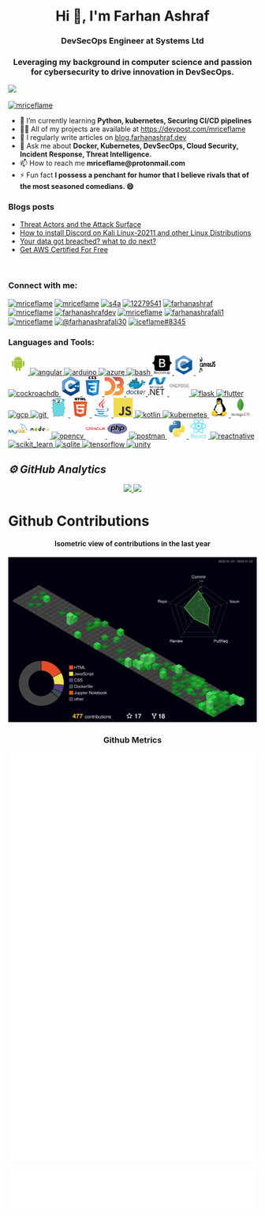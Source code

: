 <h1 align="center">Hi 👋, I'm Farhan Ashraf</h1>
<h3 align="center">DevSecOps Engineer at Systems Ltd</h3>
<h3 align="center">Leveraging my background in computer science and passion for cybersecurity to drive innovation in DevSecOps.</h3>

<div> <img src="https://visitor-badge.glitch.me/badge?page_id=farhanashrafdev&label=Profile%20views&color=0e75b6&style=flat"  /> </div>

<!-- <div> <a href="https://github.com/farhanashrafdev"><img src="https://hacked-github-stat-trophies.flyn-nick.vercel.app/?username=mriceflame" alt="mriceflame" /></a></div>--->
<p align="left"> <a href="https://twitter.com/mriceflame" target="blank"><img src="https://img.shields.io/twitter/follow/mriceflame?logo=twitter&style=for-the-badge" alt="mriceflame" /></a> </p>


<ul>
		<li>🌱 I’m currently learning <strong>Python, kubernetes, Securing CI/CD pipelines</strong></li>
		<li>👨‍💻 All of my projects are available at <a href="https://devpost.com/mriceflame">https://devpost.com/mriceflame</a></li>
		<li>📝 I regularly write articles on <a href="https://blog.farhanashraf.dev">blog.farhanashraf.dev</a></li>
		<li>💬 Ask me about <strong>Docker, Kubernetes, DevSecOps, Cloud Security, Incident Response, Threat Intelligence.</strong></li>
		<li>📫 How to reach me <strong>mriceflame@protonmail.com</strong></li>
		<li>⚡ Fun fact <strong>I possess a penchant for humor that I believe rivals that of the most seasoned comedians. 😄</strong></li>
</ul>

<h3>Blogs posts</h3>
	<!-- BLOG-POST-LIST:START -->
	<ul>
		<li><a href="https://blog.farhanashraf.tech/how-to-install-discord-on-kali-linux-20211-and-other-linux-distributions">Threat Actors and the Attack Surface</a></li>
		<li><a href="https://blog.farhanashraf.tech/how-to-install-discord-on-kali-linux-20211-and-other-linux-distributions">How to install Discord on Kali Linux-20211 and other Linux Distributions</a></li>
		<li><a href="https://blog.farhanashraf.dev/haveibeenpwned-breach-heres-what-you-need-to-know-and-do">Your data got breached? what to do next?</a></li> 
		<li><a href="https://blog.farhanashraf.tech/get-aws-certified-for-free">Get AWS Certified For Free</a></li> 
	</ul>
	<!-- BLOG-POST-LIST:END -->
</body>
</html>

<br>
	<!-- BLOG-POST-LIST:END -->
<h3 align="left">Connect with me:</h3>
<p align="left">
<a href="https://dev.to/mriceflame" target="blank"><img align="center" src="https://cdn.jsdelivr.net/npm/simple-icons@3.0.1/icons/dev-dot-to.svg" alt="mriceflame" height="30" width="40" /></a>
<a href="https://twitter.com/mriceflame" target="blank"><img align="center" src="https://raw.githubusercontent.com/rahuldkjain/github-profile-readme-generator/master/src/images/icons/Social/twitter.svg" alt="mriceflame" height="30" width="40" /></a>
<a href="https://linkedin.com/in/s4a" target="blank"><img align="center" src="https://raw.githubusercontent.com/rahuldkjain/github-profile-readme-generator/master/src/images/icons/Social/linked-in-alt.svg" alt="s4a" height="30" width="40" /></a>
<a href="https://stackoverflow.com/users/12279541" target="blank"><img align="center" src="https://raw.githubusercontent.com/rahuldkjain/github-profile-readme-generator/master/src/images/icons/Social/stack-overflow.svg" alt="12279541" height="30" width="40" /></a>
<a href="https://kaggle.com/farhanashraf" target="blank"><img align="center" src="https://raw.githubusercontent.com/rahuldkjain/github-profile-readme-generator/master/src/images/icons/Social/kaggle.svg" alt="farhanashraf" height="30" width="40" /></a>
<a href="https://fb.com/mriceflame" target="blank"><img align="center" src="https://raw.githubusercontent.com/rahuldkjain/github-profile-readme-generator/master/src/images/icons/Social/facebook.svg" alt="mriceflame" height="30" width="40" /></a>
<a href="https://instagram.com/farhanashrafdev" target="blank"><img align="center" src="https://raw.githubusercontent.com/rahuldkjain/github-profile-readme-generator/master/src/images/icons/Social/instagram.svg" alt="farhanashrafdev" height="30" width="40" /></a>
<a href="https://www.codechef.com/users/mriceflame" target="blank"><img align="center" src="https://cdn.jsdelivr.net/npm/simple-icons@3.1.0/icons/codechef.svg" alt="mriceflame" height="30" width="40" /></a>
<a href="https://www.hackerrank.com/farhanashrafali1" target="blank"><img align="center" src="https://raw.githubusercontent.com/rahuldkjain/github-profile-readme-generator/master/src/images/icons/Social/hackerrank.svg" alt="farhanashrafali1" height="30" width="40" /></a>
<a href="https://www.leetcode.com/mriceflame" target="blank"><img align="center" src="https://raw.githubusercontent.com/rahuldkjain/github-profile-readme-generator/master/src/images/icons/Social/leet-code.svg" alt="mriceflame" height="30" width="40" /></a>
<a href="https://www.hackerearth.com/@farhanashrafali30" target="blank"><img align="center" src="https://raw.githubusercontent.com/rahuldkjain/github-profile-readme-generator/master/src/images/icons/Social/hackerearth.svg" alt="@farhanashrafali30" height="30" width="40" /></a>
<a href="https://discord.gg/iceflame#8345" target="blank"><img align="center" src="https://raw.githubusercontent.com/rahuldkjain/github-profile-readme-generator/master/src/images/icons/Social/discord.svg" alt="iceflame#8345" height="30" width="40" /></a>
</p>


<h3 align="left">Languages and Tools:</h3>
<p align="left"> <a href="https://developer.android.com" target="_blank"> <img src="https://raw.githubusercontent.com/devicons/devicon/master/icons/android/android-original-wordmark.svg" alt="android" width="40" height="40"/> </a> <a href="https://angular.io" target="_blank"> <img src="https://angular.io/assets/images/logos/angular/angular.svg" alt="angular" width="40" height="40"/> </a> <a href="https://www.arduino.cc/" target="_blank"> <img src="https://cdn.worldvectorlogo.com/logos/arduino-1.svg" alt="arduino" width="40" height="40"/> </a> <a href="https://azure.microsoft.com/en-in/" target="_blank"> <img src="https://www.vectorlogo.zone/logos/microsoft_azure/microsoft_azure-icon.svg" alt="azure" width="40" height="40"/> </a> <a href="https://www.gnu.org/software/bash/" target="_blank"> <img src="https://www.vectorlogo.zone/logos/gnu_bash/gnu_bash-icon.svg" alt="bash" width="40" height="40"/> </a> <a href="https://getbootstrap.com" target="_blank"> <img src="https://raw.githubusercontent.com/devicons/devicon/master/icons/bootstrap/bootstrap-plain-wordmark.svg" alt="bootstrap" width="40" height="40"/> </a> <a href="https://www.cprogramming.com/" target="_blank"> <img src="https://raw.githubusercontent.com/devicons/devicon/master/icons/c/c-original.svg" alt="c" width="40" height="40"/> </a> <a href="https://canvasjs.com" target="_blank"> <img src="https://raw.githubusercontent.com/Hardik0307/Hardik0307/master/assets/canvasjs-charts.svg" alt="canvasjs" width="40" height="40"/> </a> <a href="https://www.cockroachlabs.com/product/cockroachdb/" target="_blank"> <img src="https://cdn.worldvectorlogo.com/logos/cockroachdb.svg" alt="cockroachdb" width="40" height="40"/> </a> <a href="https://www.w3schools.com/cpp/" target="_blank"> <img src="https://raw.githubusercontent.com/devicons/devicon/master/icons/cplusplus/cplusplus-original.svg" alt="cplusplus" width="40" height="40"/> </a> <a href="https://www.w3schools.com/css/" target="_blank"> <img src="https://raw.githubusercontent.com/devicons/devicon/master/icons/css3/css3-original-wordmark.svg" alt="css3" width="40" height="40"/> </a> <a href="https://d3js.org/" target="_blank"> <img src="https://raw.githubusercontent.com/devicons/devicon/master/icons/d3js/d3js-original.svg" alt="d3js" width="40" height="40"/> <a href="https://www.docker.com/" target="_blank"> <img src="https://raw.githubusercontent.com/devicons/devicon/master/icons/docker/docker-original-wordmark.svg" alt="docker" width="40" height="40"/> </a> <a href="https://dotnet.microsoft.com/" target="_blank"> <img src="https://raw.githubusercontent.com/devicons/devicon/master/icons/dot-net/dot-net-original-wordmark.svg" alt="dotnet" width="40" height="40"/> </a> <a href="https://expressjs.com" target="_blank"> <img src="https://raw.githubusercontent.com/devicons/devicon/master/icons/express/express-original-wordmark.svg" alt="express" width="40" height="40"/> </a> <a href="https://flask.palletsprojects.com/" target="_blank"> <img src="https://www.vectorlogo.zone/logos/pocoo_flask/pocoo_flask-icon.svg" alt="flask" width="40" height="40"/> </a> <a href="https://flutter.dev" target="_blank"> <img src="https://www.vectorlogo.zone/logos/flutterio/flutterio-icon.svg" alt="flutter" width="40" height="40"/> </a> <a href="https://cloud.google.com" target="_blank"> <img src="https://www.vectorlogo.zone/logos/google_cloud/google_cloud-icon.svg" alt="gcp" width="40" height="40"/> </a> <a href="https://git-scm.com/" target="_blank"> <img src="https://www.vectorlogo.zone/logos/git-scm/git-scm-icon.svg" alt="git" width="40" height="40"/> </a> <a href="https://golang.org" target="_blank"> <img src="https://raw.githubusercontent.com/devicons/devicon/master/icons/go/go-original.svg" alt="go" width="40" height="40"/> </a> <a href="https://www.w3.org/html/" target="_blank"> <img src="https://raw.githubusercontent.com/devicons/devicon/master/icons/html5/html5-original-wordmark.svg" alt="html5" width="40" height="40"/> </a> <a href="https://www.java.com" target="_blank"> <img src="https://raw.githubusercontent.com/devicons/devicon/master/icons/java/java-original.svg" alt="java" width="40" height="40"/> </a> <a href="https://developer.mozilla.org/en-US/docs/Web/JavaScript" target="_blank"> <img src="https://raw.githubusercontent.com/devicons/devicon/master/icons/javascript/javascript-original.svg" alt="javascript" width="40" height="40"/> </a> <a href="https://kotlinlang.org" target="_blank"> <img src="https://www.vectorlogo.zone/logos/kotlinlang/kotlinlang-icon.svg" alt="kotlin" width="40" height="40"/> </a> <a href="https://kubernetes.io" target="_blank"> <img src="https://www.vectorlogo.zone/logos/kubernetes/kubernetes-icon.svg" alt="kubernetes" width="40" height="40"/> </a> <a href="https://www.linux.org/" target="_blank"> <img src="https://raw.githubusercontent.com/devicons/devicon/master/icons/linux/linux-original.svg" alt="linux" width="40" height="40"/> </a> <a href="https://www.mongodb.com/" target="_blank"> <img src="https://raw.githubusercontent.com/devicons/devicon/master/icons/mongodb/mongodb-original-wordmark.svg" alt="mongodb" width="40" height="40"/> </a> <a href="https://www.mysql.com/" target="_blank"> <img src="https://raw.githubusercontent.com/devicons/devicon/master/icons/mysql/mysql-original-wordmark.svg" alt="mysql" width="40" height="40"/> </a> <a href="https://nodejs.org" target="_blank"> <img src="https://raw.githubusercontent.com/devicons/devicon/master/icons/nodejs/nodejs-original-wordmark.svg" alt="nodejs" width="40" height="40"/> </a> <a href="https://opencv.org/" target="_blank"> <img src="https://www.vectorlogo.zone/logos/opencv/opencv-icon.svg" alt="opencv" width="40" height="40"/> </a> <a href="https://www.oracle.com/" target="_blank"> <img src="https://raw.githubusercontent.com/devicons/devicon/master/icons/oracle/oracle-original.svg" alt="oracle" width="40" height="40"/> </a> <a href="https://www.php.net" target="_blank"> <img src="https://raw.githubusercontent.com/devicons/devicon/master/icons/php/php-original.svg" alt="php" width="40" height="40"/> </a> <a href="https://postman.com" target="_blank"> <img src="https://www.vectorlogo.zone/logos/getpostman/getpostman-icon.svg" alt="postman" width="40" height="40"/> </a> <a href="https://www.python.org" target="_blank"> <img src="https://raw.githubusercontent.com/devicons/devicon/master/icons/python/python-original.svg" alt="python" width="40" height="40"/> </a> <a href="https://reactjs.org/" target="_blank"> <img src="https://raw.githubusercontent.com/devicons/devicon/master/icons/react/react-original-wordmark.svg" alt="react" width="40" height="40"/> </a> <a href="https://reactnative.dev/" target="_blank"> <img src="https://reactnative.dev/img/header_logo.svg" alt="reactnative" width="40" height="40"/> </a> <a href="https://scikit-learn.org/" target="_blank"> <img src="https://upload.wikimedia.org/wikipedia/commons/0/05/Scikit_learn_logo_small.svg" alt="scikit_learn" width="40" height="40"/> </a> <a href="https://www.sqlite.org/" target="_blank"> <img src="https://www.vectorlogo.zone/logos/sqlite/sqlite-icon.svg" alt="sqlite" width="40" height="40"/> </a> <a href="https://www.tensorflow.org" target="_blank"> <img src="https://www.vectorlogo.zone/logos/tensorflow/tensorflow-icon.svg" alt="tensorflow" width="40" height="40"/> </a> <a href="https://unity.com/" target="_blank"> <img src="https://www.vectorlogo.zone/logos/unity3d/unity3d-icon.svg" alt="unity" width="40" height="40"/> </a> </p>

<h2><i>⚙️ GitHub Analytics</i></h2>
<p align="center">
<a href="https://github.com/farhanashrafdev">
  <img height="180em" src="https://github-readme-stats.vercel.app/api?username=farhanashrafdev&show_icons=true&theme=algolia&include_all_commits=true&count_private=true"/>
  <img height="180em" src="https://github-readme-stats-eight-theta.vercel.app/api/top-langs/?username=farhanashrafdev&layout=compact&langs_count=8&theme=algolia"/>
</a>
<!--   <img width="90%" src="https://github-readme-streak-stats.herokuapp.com/?user=farhanashrafdev&show_icons=true&locale=en&layout=demo&theme=merko&hide_border=true"/> -->
</p>
</p>
<!-- [![Typing SVG](https://readme-typing-svg.herokuapp.com?color=1AF739&center=true&multiline=true&lines=Hi+my+name+is+Farhan;I+am+a+Computer+Science+Student)](https://git.io/typing-svg) -->

# Github Contributions
<h4 align="center">Isometric view of contributions in the last year</h4>
<p align="center">
	<a href="./profile-3d-contrib/profile-night-green.svg">
		<img width="900em" src="./profile-3d-contrib/profile-night-green.svg">
	</a>
</p>
<h3 align="center">Github Metrics</h3>
<p align="center">
	<img width="625em" src="https://github.com/farhanashrafdev/farhanashrafdev/blob/master/github-metrics.svg" />
</p>

<p>
     <img style="float:left" width="625em" src="https://github.com/farhanashrafdev/farhanashrafdev/blob/master/metrics.plugin.habits.facts.svg" />
    
</p>
<!-- <h3 align="left">Support:</h3>
<p><a href="https://www.buymeacoffee.com/mriceflame"> <img align="left" src="https://cdn.buymeacoffee.com/buttons/v2/default-yellow.png" height="50" width="210" alt="mriceflame" /></a></p><br><br>
<br> -->
